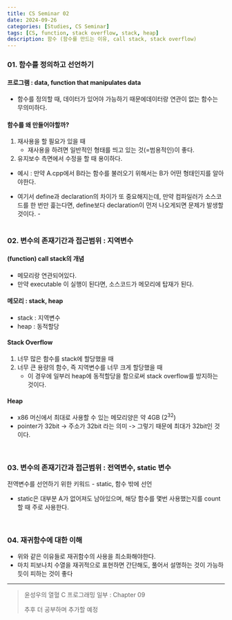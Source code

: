 ```yaml
---
title: CS Seminar 02
date: 2024-09-26
categories: [Studies, CS Seminar]
tags: [CS, function, stack overflow, stack, heap]
description: 함수 (함수를 만드는 이유, call stack, stack overflow)
---
```


### 01. 함수를 정의하고 선언하기
#### 프로그램 : data, function that manipulates data

- 함수를 정의할 때, 데이터가 있어야 가능하기 때문에데이터랑 연관이 없는 함수는 무의미하다.

#### 함수를 왜 만들어야할까?

1. 재사용을 할 필요가 있을 때
    - 재사용을 하려면 일반적인 형태를 띄고 있는 것(=범용적인)이 좋다.
2. 유지보수 측면에서 수정을 할 때 용이하다.


- 예시 : 만약 A.cpp에서 B라는 함수를 불러오기 위해서는 B가 어떤 형태인지를 알아야한다.

- 여기서 define과 declaration의 차이가 또 중요해지는데, 만약 컴파일러가 소스코드를 한 번만 흝는다면, define보다 declaration이 먼저 나오게되면 문제가 발생할 것이다.
-\
&nbsp;

### 02. 변수의 존재기간과 접근범위 : 지역변수

#### (function) call stack의 개념

- 메모리랑 연관되어있다.
- 만약 executable 이 실행이 된다면, 소스코드가 메모리에 탑재가 된다.

#### 메모리 : stack, heap

- stack : 지역변수
- heap : 동적할당

#### Stack Overflow

1. 너무 많은 함수를 stack에 할당했을 때
2. 너무 큰 용량의 함수, 즉 지역변수를 너무 크게 할당했을 때
   - 이 경우에 일부러 heap에 동적할당을 함으로써 stack overflow를 방지하는 것이다.


#### Heap 

- x86 머신에서 최대로 사용할 수 있는 메모리양은 약 4GB ($2^{32}$)
- pointer가 32bit -> 주소가 32bit 라는 의미 -> 그렇기 때문에 최대가 32bit인 것이다. 

&nbsp;

### 03. 변수의 존재기간과 접근범위 : 전역변수, static 변수

전역변수를 선언하기 위한 키워드 - static, 함수 밖에 선언

- static은 대부분 A가 없어져도 남아있으며, 해당 함수를 몇번 사용했는지를 count할 때 주로 사용한다.

&nbsp;

### 04. 재귀함수에 대한 이해

- 위와 같은 이유들로 재귀함수의 사용을 최소화해야한다.
- 마치 피보나치 수열을 재귀적으로 표현하면 간단해도, 풀어서 설명하는 것이 가능하듯이 피하는 것이 좋다

---

> 윤성우의 열혈 C 프로그래밍 일부 : Chapter 09
>
> 추후 더 공부하며 추가할 예정
